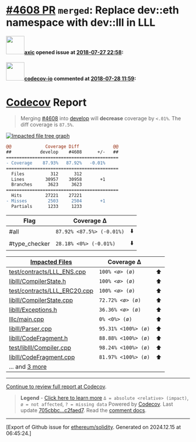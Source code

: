 # [\#4608 PR](https://github.com/ethereum/solidity/pull/4608) `merged`: Replace dev::eth namespace with dev::lll in LLL

#### <img src="https://avatars.githubusercontent.com/u/20340?v=4" width="50">[axic](https://github.com/axic) opened issue at [2018-07-27 22:58](https://github.com/ethereum/solidity/pull/4608):



#### <img src="https://avatars.githubusercontent.com/u/8655789?u=4694f03b321aa2287d9fe05155adcddb23272e81&v=4" width="50">[codecov-io](https://github.com/codecov-io) commented at [2018-07-28 11:59](https://github.com/ethereum/solidity/pull/4608#issuecomment-408602396):

# [Codecov](https://codecov.io/gh/ethereum/solidity/pull/4608?src=pr&el=h1) Report
> Merging [#4608](https://codecov.io/gh/ethereum/solidity/pull/4608?src=pr&el=desc) into [develop](https://codecov.io/gh/ethereum/solidity/commit/705cbbc19a96c465b06973cd832c3674b956eba8?src=pr&el=desc) will **decrease** coverage by `<.01%`.
> The diff coverage is `87.5%`.

[![Impacted file tree graph](https://codecov.io/gh/ethereum/solidity/pull/4608/graphs/tree.svg?height=150&width=650&token=87PGzVEwU0&src=pr)](https://codecov.io/gh/ethereum/solidity/pull/4608?src=pr&el=tree)

```diff
@@             Coverage Diff             @@
##           develop    #4608      +/-   ##
===========================================
- Coverage    87.93%   87.92%   -0.01%     
===========================================
  Files          312      312              
  Lines        30957    30958       +1     
  Branches      3623     3623              
===========================================
  Hits         27221    27221              
- Misses        2503     2504       +1     
  Partials      1233     1233
```

| Flag | Coverage Δ | |
|---|---|---|
| #all | `87.92% <87.5%> (-0.01%)` | :arrow_down: |
| #type_checker | `28.18% <0%> (-0.01%)` | :arrow_down: |

| [Impacted Files](https://codecov.io/gh/ethereum/solidity/pull/4608?src=pr&el=tree) | Coverage Δ | |
|---|---|---|
| [test/contracts/LLL\_ENS.cpp](https://codecov.io/gh/ethereum/solidity/pull/4608/diff?src=pr&el=tree#diff-dGVzdC9jb250cmFjdHMvTExMX0VOUy5jcHA=) | `100% <ø> (ø)` | :arrow_up: |
| [liblll/CompilerState.h](https://codecov.io/gh/ethereum/solidity/pull/4608/diff?src=pr&el=tree#diff-bGlibGxsL0NvbXBpbGVyU3RhdGUuaA==) | `100% <ø> (ø)` | :arrow_up: |
| [test/contracts/LLL\_ERC20.cpp](https://codecov.io/gh/ethereum/solidity/pull/4608/diff?src=pr&el=tree#diff-dGVzdC9jb250cmFjdHMvTExMX0VSQzIwLmNwcA==) | `100% <ø> (ø)` | :arrow_up: |
| [liblll/CompilerState.cpp](https://codecov.io/gh/ethereum/solidity/pull/4608/diff?src=pr&el=tree#diff-bGlibGxsL0NvbXBpbGVyU3RhdGUuY3Bw) | `72.72% <ø> (ø)` | :arrow_up: |
| [liblll/Exceptions.h](https://codecov.io/gh/ethereum/solidity/pull/4608/diff?src=pr&el=tree#diff-bGlibGxsL0V4Y2VwdGlvbnMuaA==) | `36.36% <ø> (ø)` | :arrow_up: |
| [lllc/main.cpp](https://codecov.io/gh/ethereum/solidity/pull/4608/diff?src=pr&el=tree#diff-bGxsYy9tYWluLmNwcA==) | `0% <0%> (ø)` | :arrow_up: |
| [liblll/Parser.cpp](https://codecov.io/gh/ethereum/solidity/pull/4608/diff?src=pr&el=tree#diff-bGlibGxsL1BhcnNlci5jcHA=) | `95.31% <100%> (ø)` | :arrow_up: |
| [liblll/CodeFragment.h](https://codecov.io/gh/ethereum/solidity/pull/4608/diff?src=pr&el=tree#diff-bGlibGxsL0NvZGVGcmFnbWVudC5o) | `88.88% <100%> (ø)` | :arrow_up: |
| [test/liblll/Compiler.cpp](https://codecov.io/gh/ethereum/solidity/pull/4608/diff?src=pr&el=tree#diff-dGVzdC9saWJsbGwvQ29tcGlsZXIuY3Bw) | `98.24% <100%> (ø)` | :arrow_up: |
| [liblll/CodeFragment.cpp](https://codecov.io/gh/ethereum/solidity/pull/4608/diff?src=pr&el=tree#diff-bGlibGxsL0NvZGVGcmFnbWVudC5jcHA=) | `81.97% <100%> (ø)` | :arrow_up: |
| ... and [3 more](https://codecov.io/gh/ethereum/solidity/pull/4608/diff?src=pr&el=tree-more) | |

------

[Continue to review full report at Codecov](https://codecov.io/gh/ethereum/solidity/pull/4608?src=pr&el=continue).
> **Legend** - [Click here to learn more](https://docs.codecov.io/docs/codecov-delta)
> `Δ = absolute <relative> (impact)`, `ø = not affected`, `? = missing data`
> Powered by [Codecov](https://codecov.io/gh/ethereum/solidity/pull/4608?src=pr&el=footer). Last update [705cbbc...c2faed7](https://codecov.io/gh/ethereum/solidity/pull/4608?src=pr&el=lastupdated). Read the [comment docs](https://docs.codecov.io/docs/pull-request-comments).


-------------------------------------------------------------------------------



[Export of Github issue for [ethereum/solidity](https://github.com/ethereum/solidity). Generated on 2024.12.15 at 06:45:24.]
